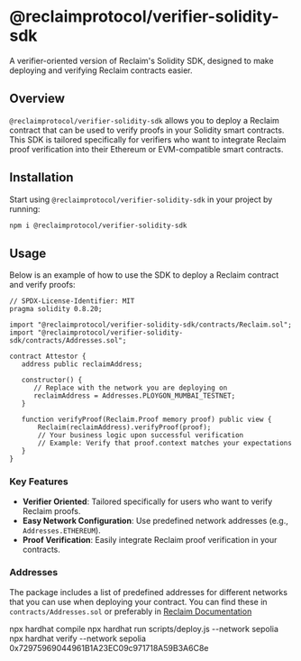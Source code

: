 # @reclaimprotocol/verifier-solidity-sdk

A verifier-oriented version of Reclaim's Solidity SDK, designed to make deploying and verifying Reclaim contracts easier.

## Overview

`@reclaimprotocol/verifier-solidity-sdk` allows you to deploy a Reclaim contract that can be used to verify proofs in your Solidity smart contracts. This SDK is tailored specifically for verifiers who want to integrate Reclaim proof verification into their Ethereum or EVM-compatible smart contracts.

## Installation

Start using `@reclaimprotocol/verifier-solidity-sdk` in your project by running:

```bash
npm i @reclaimprotocol/verifier-solidity-sdk
```

## Usage

Below is an example of how to use the SDK to deploy a Reclaim contract and verify proofs:

```
// SPDX-License-Identifier: MIT
pragma solidity 0.8.20;

import "@reclaimprotocol/verifier-solidity-sdk/contracts/Reclaim.sol";
import "@reclaimprotocol/verifier-solidity-sdk/contracts/Addresses.sol";

contract Attestor {
   address public reclaimAddress;

   constructor() {
      // Replace with the network you are deploying on
      reclaimAddress = Addresses.PLOYGON_MUMBAI_TESTNET; 
   }

   function verifyProof(Reclaim.Proof memory proof) public view {
       Reclaim(reclaimAddress).verifyProof(proof);
       // Your business logic upon successful verification
       // Example: Verify that proof.context matches your expectations
   }
}
```

### Key Features

- **Verifier Oriented**: Tailored specifically for users who want to verify Reclaim proofs.
- **Easy Network Configuration**: Use predefined network addresses (e.g., `Addresses.ETHEREUM`).
- **Proof Verification**: Easily integrate Reclaim proof verification in your contracts.

### Addresses

The package includes a list of predefined addresses for different networks that you can use when deploying your contract. You can find these in `contracts/Addresses.sol` or preferably in [Reclaim Documentation](https://docs.reclaimprotocol.org/solidity/supported-networks)




npx hardhat compile
npx hardhat run scripts/deploy.js --network sepolia 
npx hardhat verify --network sepolia 0x72975969044961B1A23EC09c971718A59B3A6C8e
